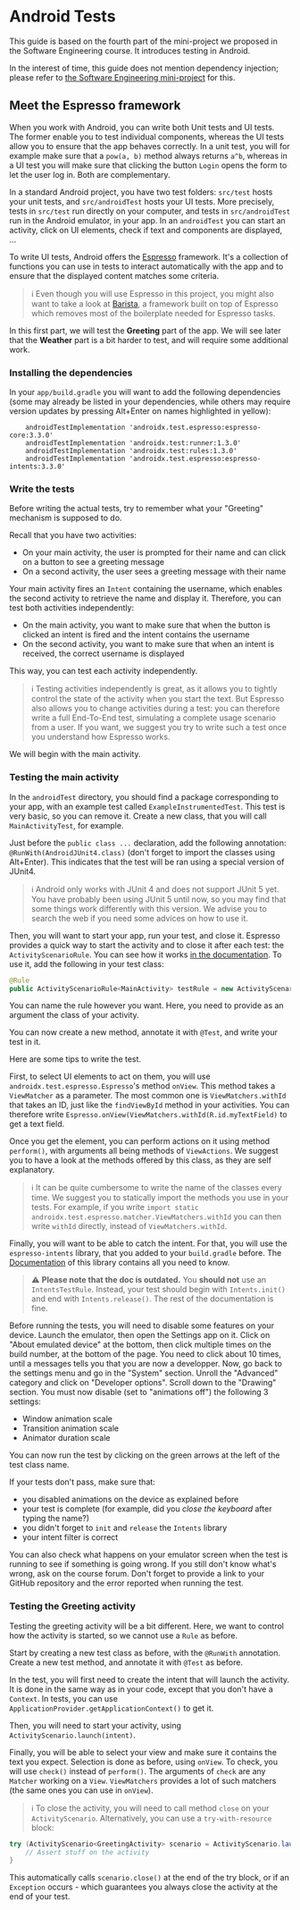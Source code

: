 # Android Tests

This guide is based on the fourth part of the mini-project we proposed in the Software Engineering course.
It introduces testing in Android.

In the interest of time, this guide does not mention dependency injection; please refer to [the Software Engineering mini-project](https://github.com/sweng-epfl/public/blob/master/project/04-Testing/Handout.md) for this.

## Meet the Espresso framework

When you work with Android, you can write both Unit tests and UI tests. The former enable you to test individual components, whereas the UI tests allow you to ensure that the app behaves correctly. In a unit test, you will for example make sure that a `pow(a, b)` method always returns `a^b`, whereas in a UI test you will make sure that clicking the button `Login` opens the form to let the user log in. Both are complementary.

In a standard Android project, you have two test folders: `src/test` hosts your unit tests, and `src/androidTest` hosts your UI tests. More precisely, tests in `src/test` run directly on your computer, and tests in `src/androidTest` run in the Android emulator, in your app. In an `androidTest` you can start an activity, click on UI elements, check if text and components are displayed, ...

To write UI tests, Android offers the [Espresso](https://developer.android.com/training/testing/espresso) framework. It's a collection of functions you can use in tests to interact automatically with the app and to ensure that the displayed content matches some criteria.

> :information_source: Even though you will use Espresso in this project, you might also want to take a look at [Barista](https://github.com/AdevintaSpain/Barista), a framework built on top of Espresso which removes most of the boilerplate needed for Espresso tasks.

In this first part, we will test the **Greeting** part of the app. We will see later that the **Weather** part is a bit harder to test, and will require some additional work.

### Installing the dependencies

In your `app/build.gradle` you will want to add the following dependencies (some may already be listed in your dependencies, while others may require version updates by pressing Alt+Enter on names highlighted in yellow):

```
    androidTestImplementation 'androidx.test.espresso:espresso-core:3.3.0'
    androidTestImplementation 'androidx.test:runner:1.3.0'
    androidTestImplementation 'androidx.test:rules:1.3.0'
    androidTestImplementation 'androidx.test.espresso:espresso-intents:3.3.0'
```

### Write the tests

Before writing the actual tests, try to remember what your "Greeting" mechanism is supposed to do.

Recall that you have two activities: 
 - On your main activity, the user is prompted for their name and can click on a button to see a greeting message
 - On a second activity, the user sees a greeting message with their name

Your main activity fires an `Intent` containing the username, which enables the second activity to retrieve the name and display it. Therefore, you can test both activities independently:
 - On the main activity, you want to make sure that when the button is clicked an intent is fired and the intent contains the username
 - On the second activity, you want to make sure that when an intent is received, the correct username is displayed

This way, you can test each activity independently.

> :information_source: Testing activities independently is great, as it allows you to tightly control the state of the activity when you start the text. But Espresso also allows you to change activities during a test: you can therefore write a full End-To-End test, simulating a complete usage scenario from a user. If you want, we suggest you try to write such a test once you understand how Espresso works.

We will begin with the main activity.

### Testing the main activity

In the `androidTest` directory, you should find a package corresponding to your app, with an example test called `ExampleInstrumentedTest`. This test is very basic, so you can remove it. Create a new class, that you will call `MainActivityTest`, for example.

Just before the `public class ...` declaration, add the following annotation: `@RunWith(AndroidJUnit4.class)` (don't forget to import the classes using Alt+Enter). This indicates that the test will be ran using a special version of JUnit4.

> :information_source: Android only works with JUnit 4 and does not support JUnit 5 yet. You have probably been using JUnit 5 until now, so you may find that some things work differently with this version. We advise you to search the web if you need some advices on how to use it.

Then, you will want to start your app, run your test, and close it. Espresso provides a quick way to start the activity and to close it after each test: the `ActivityScenarioRule`. You can see how it works [in the documentation](https://developer.android.com/training/testing/junit-rules#activity-test-rule). To use it, add the following in your test class:

```java
@Rule
public ActivityScenarioRule<MainActivity> testRule = new ActivityScenarioRule<>(MainActivity.class);
```

You can name the rule however you want. Here, you need to provide as an argument the class of your activity.

You can now create a new method, annotate it with `@Test`, and write your test in it.

Here are some tips to write the test.

First, to select UI elements to act on them, you will use `androidx.test.espresso.Espresso`'s method `onView`. This method takes a `ViewMatcher` as a parameter. The most common one is `ViewMatchers.withId` that takes an ID, just like the `findViewById` method in your activities. You can therefore write `Espresso.onView(ViewMatchers.withId(R.id.myTextField)` to get a text field.

Once you get the element, you can perform actions on it using method `perform()`, with arguments all being methods of `ViewActions`. We suggest you to have a look at the methods offered by this class, as they are self explanatory.

> :information_source: It can be quite cumbersome to write the name of the classes every time. We suggest you to statically import the methods you use in your tests. For example, if you write `import static androidx.test.espresso.matcher.ViewMatchers.withId` you can then write `withId` directly, instead of `ViewMatchers.withId`.

Finally, you will want to be able to catch the intent. For that, you will use the `espresso-intents` library, that you added to your `build.gradle` before. The [Documentation](https://developer.android.com/training/testing/espresso/intents#java) of this library contains all you need to know.

> :warning: **Please note that the doc is outdated.** You **should not** use an `IntentsTestRule`. Instead, your test should begin with `Intents.init()` and end with `Intents.release()`. The rest of the documentation is fine. 

Before running the tests, you will need to disable some features on your device. Launch the emulator, then open the Settings app on it. Click on "About emulated device" at the bottom, then click multiple times on the build number, at the bottom of the page. You need to click about 10 times, until a messages tells you that you are now a developper. Now, go back to the settings menu and go in the "System" section. Unroll the "Advanced" category and click on "Developer options". Scroll down to the "Drawing" section. You must now disable (set to "animations off") the following 3 settings:
 - Window animation scale
 - Transition animation scale
 - Animator duration scale

You can now run the test by clicking on the green arrows at the left of the test class name.

If your tests don't pass, make sure that:
 - you disabled animations on the device as explained before
 - your test is complete (for example, did you _close the keyboard_ after typing the name?)
 - you didn't forget to `init` and `release` the `Intents` library
 - your intent filter is correct

You can also check what happens on your emulator screen when the test is running to see if something is going wrong. If you still don't know what's wrong, ask on the course forum.
Don't forget to provide a link to your GitHub repository and the error reported when running the test.

### Testing the Greeting activity

Testing the greeting activity will be a bit different. Here, we want to control how the activity is started, so we cannot use a `Rule` as before.

Start by creating a new test class as before, with the `@RunWith` annotation. Create a new test method, and annotate it with `@Test` as before.

In the test, you will first need to create the intent that will launch the activity. It is done in the same way as in your code, except that you don't have a `Context`. In tests, you can use `ApplicationProvider.getApplicationContext()` to get it.

Then, you will need to start your activity, using `ActivityScenario.launch(intent)`. 

Finally, you will be able to select your view and make sure it contains the text you expect. Selection is done as before, using `onView`. To check, you will use `check()` instead of `perform()`. The arguments of `check` are any `Matcher` working on a `View`. `ViewMatchers` provides a lot of such matchers (the same ones you can use in `onView`).

> :information_source: To close the activity, you will need to call method `close` on your `ActivityScenario`. Alternatively, you can use a `try-with-resource` block:

```java
try (ActivityScenario<GreetingActivity> scenario = ActivityScenario.launch(intent)) {
	// Assert stuff on the activity           
}
```

This automatically calls `scenario.close()` at the end of the try block, or if an `Exception` occurs - which guarantees you always close the activity at the end of your test.
